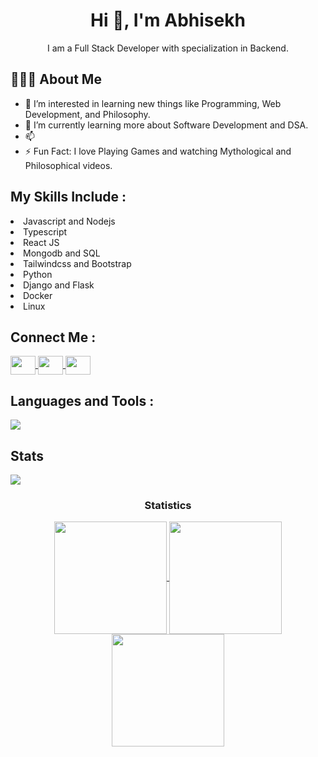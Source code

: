 <h1 align="center">Hi 👋, I'm Abhisekh</h1>
<p align="center">I am a Full Stack Developer with specialization in Backend.</p>
<h2>👨🏻‍💻  About Me</h2>

- 👀 I’m interested in learning new things like Programming, Web Development, and Philosophy.
- 🌱 I’m currently learning more about Software Development and DSA.
- 📫 
- ⚡ Fun Fact: I love Playing Games and watching Mythological and Philosophical videos.


<div>
  <h2>My Skills Include :</h2>
   <li>Javascript and Nodejs</li>
   <li>Typescript</li>
   <li>React JS</li>
   <li>Mongodb and SQL</li>
   <li>Tailwindcss and Bootstrap</li>
   <li>Python</li>
   <li>Django and Flask</li>
   <li>Docker</li>
   <li>Linux</li>
</div>


<div>
  <h2>Connect Me :</h2>
  <a href="https://twitter.com/AbhisekUpadhay5" target="_blank" rel="nofollow">
    <img align="center" src="https://raw.githubusercontent.com/rahuldkjain/github-profile-readme-generator/master/src/images/icons/Social/twitter.svg" alt="" height="30" width="40" style="max-width: 100%;">
  </a>
   <a href="https://www.linkedin.com/in/abhisekh-upadhaya-5208a3165/" target="_blank" rel="nofollow">
     <img align="center" src="https://raw.githubusercontent.com/rahuldkjain/github-profile-readme-generator/master/src/images/icons/Social/linked-in-alt.svg" alt="" height="30" width="40" style="max-width: 100%;">
  </a>
  <a href="https://www.instagram.com/abhisekupa/" target="_blank" rel="nofollow">
    <img align="center" src="https://raw.githubusercontent.com/rahuldkjain/github-profile-readme-generator/master/src/images/icons/Social/instagram.svg" alt="" height="30" width="40" style="max-width: 100%;">
  </a>
</div>

<h2 align="left">Languages and Tools :</h2>
<div align="left">
  <img align="center" src="https://skillicons.dev/icons?i=html,css,js,ts,py,nodejs,expressjs,nestjs,ts,jest,react,mongodb,mysql,postgres,redis,tailwindcss,bootstrap,django,flask,fastapi,aws,go,linux,docker,git,c,cpp,java,kotlin" />
</div>

<h2 align="left">Stats</h2>
<div align="center">
<!--   <img align="left" src="https://github-readme-stats.vercel.app/api?username=Abhisek0721&show_icons=true&theme=radical" height="180em" /> -->
<!--   <img align="left" src="https://github-readme-stats.vercel.app/api/top-langs/?username=Abhisek0721&layout=donut-vertical&show_icons=true&theme=radical&hide=scss&langs_count=10" /> -->
</div>

<img src="https://user-images.githubusercontent.com/73097560/115834477-dbab4500-a447-11eb-908a-139a6edaec5c.gif"><h3 align="center">Statistics</h3>
<div align="center">
  <a href="https://github.com/Abhisek0721">
  <img align="center" src="http://github-profile-summary-cards.vercel.app/api/cards/stats?username=Abhisek0721&theme=2077" height="180em" />
  <img align="center" src="http://github-profile-summary-cards.vercel.app/api/cards/most-commit-language?username=Abhisek0721&theme=radical&hide=html,css,scss" height="180em" />
  <img align="center" src="http://github-profile-summary-cards.vercel.app/api/cards/repos-per-language?username=Abhisek0721&theme=2077&hide=html,css,scss" height="180em" />
  <!--img align="center" src="http://github-profile-summary-cards.vercel.app/api/cards/profile-details?username=Abhisek0721&theme=2077" height="180em" />
</div>
